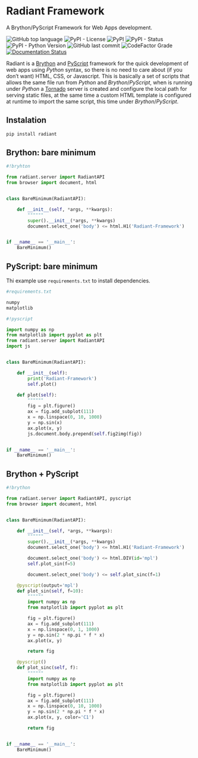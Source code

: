 # Radiant Framework

A Brython/PyScript Framework for Web Apps development.

![GitHub top language](https://img.shields.io/github/languages/top/un-gcpds/brython-radiant?)
![PyPI - License](https://img.shields.io/pypi/l/radiant?)
![PyPI](https://img.shields.io/pypi/v/radiant?)
![PyPI - Status](https://img.shields.io/pypi/status/radiant?)
![PyPI - Python Version](https://img.shields.io/pypi/pyversions/radiant?)
![GitHub last commit](https://img.shields.io/github/last-commit/un-gcpds/brython-radiant?)
![CodeFactor Grade](https://img.shields.io/codefactor/grade/github/UN-GCPDS/brython-radiant?)
[![Documentation Status](https://readthedocs.org/projects/radiant/badge/?version=latest)](https://radiant-framework.readthedocs.io/en/latest/?badge=latest)

Radiant is a [Brython](https://brython.info/) and [PyScript](https://pyscript.net/) framework for the quick development of web apps using _Python_ syntax, so there is no need to care about (if you don’t want) HTML, CSS, or Javascript. This is basically a set of scripts that allows the same file run from _Python_ and _Brython_/_PyScript_, when is running under _Python_ a [Tornado](https://www.tornadoweb.org/) server is created and configure the local path for serving static files, at the same time a custom HTML template is configured at runtime to import the same script, this time under _Brython_/_PyScript_.

## Instalation


```python
pip install radiant
```

## Brython: bare minimum


```python
#!bryhton

from radiant.server import RadiantAPI
from browser import document, html


class BareMinimum(RadiantAPI):

    def __init__(self, *args, **kwargs):
        """"""
        super().__init__(*args, **kwargs)
        document.select_one('body') <= html.H1('Radiant-Framework')


if __name__ == '__main__':
    BareMinimum()
```

## PyScript: bare minimum

Thi example use ```requirements.txt``` to install dependencies.


```python
#requirements.txt

numpy
matplotlib
```


```python
#!pyscript

import numpy as np
from matplotlib import pyplot as plt
from radiant.server import RadiantAPI
import js


class BareMinimum(RadiantAPI):

    def __init__(self):
        print('Radiant-Framework')
        self.plot()

    def plot(self):
        """"""
        fig = plt.figure()
        ax = fig.add_subplot(111)
        x = np.linspace(0, 10, 1000)
        y = np.sin(x)
        ax.plot(x, y)
        js.document.body.prepend(self.fig2img(fig))


if __name__ == '__main__':
    BareMinimum()
```

## Brython + PyScript


```python
#!brython

from radiant.server import RadiantAPI, pyscript
from browser import document, html


class BareMinimum(RadiantAPI):

    def __init__(self, *args, **kwargs):
        """"""
        super().__init__(*args, **kwargs)
        document.select_one('body') <= html.H1('Radiant-Framework')

        document.select_one('body') <= html.DIV(id='mpl')
        self.plot_sin(f=5)

        document.select_one('body') <= self.plot_sinc(f=1)

    @pyscript(output='mpl')
    def plot_sin(self, f=10):
        """"""
        import numpy as np
        from matplotlib import pyplot as plt

        fig = plt.figure()
        ax = fig.add_subplot(111)
        x = np.linspace(0, 1, 1000)
        y = np.sin(2 * np.pi * f * x)
        ax.plot(x, y)

        return fig

    @pyscript()
    def plot_sinc(self, f):
        """"""
        import numpy as np
        from matplotlib import pyplot as plt

        fig = plt.figure()
        ax = fig.add_subplot(111)
        x = np.linspace(0, 10, 1000)
        y = np.sin(2 * np.pi * f * x)
        ax.plot(x, y, color='C1')

        return fig


if __name__ == '__main__':
    BareMinimum()
```

